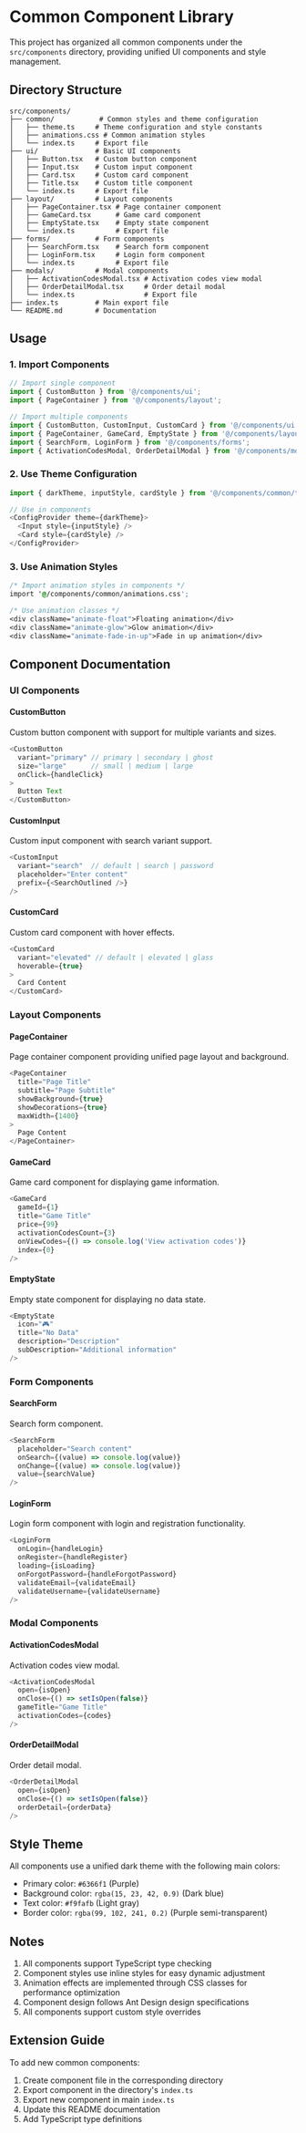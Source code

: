 # Common Component Library

This project has organized all common components under the `src/components` directory, providing unified UI components and style management.

## Directory Structure

```
src/components/
├── common/           # Common styles and theme configuration
│   ├── theme.ts     # Theme configuration and style constants
│   ├── animations.css # Common animation styles
│   └── index.ts     # Export file
├── ui/              # Basic UI components
│   ├── Button.tsx   # Custom button component
│   ├── Input.tsx    # Custom input component
│   ├── Card.tsx     # Custom card component
│   ├── Title.tsx    # Custom title component
│   └── index.ts     # Export file
├── layout/          # Layout components
│   ├── PageContainer.tsx # Page container component
│   ├── GameCard.tsx      # Game card component
│   ├── EmptyState.tsx    # Empty state component
│   └── index.ts          # Export file
├── forms/           # Form components
│   ├── SearchForm.tsx    # Search form component
│   ├── LoginForm.tsx     # Login form component
│   └── index.ts          # Export file
├── modals/          # Modal components
│   ├── ActivationCodesModal.tsx # Activation codes view modal
│   ├── OrderDetailModal.tsx     # Order detail modal
│   └── index.ts                 # Export file
├── index.ts         # Main export file
└── README.md        # Documentation
```

## Usage

### 1. Import Components

```typescript
// Import single component
import { CustomButton } from '@/components/ui';
import { PageContainer } from '@/components/layout';

// Import multiple components
import { CustomButton, CustomInput, CustomCard } from '@/components/ui';
import { PageContainer, GameCard, EmptyState } from '@/components/layout';
import { SearchForm, LoginForm } from '@/components/forms';
import { ActivationCodesModal, OrderDetailModal } from '@/components/modals';
```

### 2. Use Theme Configuration

```typescript
import { darkTheme, inputStyle, cardStyle } from '@/components/common/theme';

// Use in components
<ConfigProvider theme={darkTheme}>
  <Input style={inputStyle} />
  <Card style={cardStyle} />
</ConfigProvider>
```

### 3. Use Animation Styles

```css
/* Import animation styles in components */
import '@/components/common/animations.css';

/* Use animation classes */
<div className="animate-float">Floating animation</div>
<div className="animate-glow">Glow animation</div>
<div className="animate-fade-in-up">Fade in up animation</div>
```

## Component Documentation

### UI Components

#### CustomButton
Custom button component with support for multiple variants and sizes.

```typescript
<CustomButton 
  variant="primary" // primary | secondary | ghost
  size="large"      // small | medium | large
  onClick={handleClick}
>
  Button Text
</CustomButton>
```

#### CustomInput
Custom input component with search variant support.

```typescript
<CustomInput 
  variant="search"  // default | search | password
  placeholder="Enter content"
  prefix={<SearchOutlined />}
/>
```

#### CustomCard
Custom card component with hover effects.

```typescript
<CustomCard 
  variant="elevated" // default | elevated | glass
  hoverable={true}
>
  Card Content
</CustomCard>
```

### Layout Components

#### PageContainer
Page container component providing unified page layout and background.

```typescript
<PageContainer
  title="Page Title"
  subtitle="Page Subtitle"
  showBackground={true}
  showDecorations={true}
  maxWidth={1400}
>
  Page Content
</PageContainer>
```

#### GameCard
Game card component for displaying game information.

```typescript
<GameCard
  gameId={1}
  title="Game Title"
  price={99}
  activationCodesCount={3}
  onViewCodes={() => console.log('View activation codes')}
  index={0}
/>
```

#### EmptyState
Empty state component for displaying no data state.

```typescript
<EmptyState
  icon="🎮"
  title="No Data"
  description="Description"
  subDescription="Additional information"
/>
```

### Form Components

#### SearchForm
Search form component.

```typescript
<SearchForm
  placeholder="Search content"
  onSearch={(value) => console.log(value)}
  onChange={(value) => console.log(value)}
  value={searchValue}
/>
```

#### LoginForm
Login form component with login and registration functionality.

```typescript
<LoginForm
  onLogin={handleLogin}
  onRegister={handleRegister}
  loading={isLoading}
  onForgotPassword={handleForgotPassword}
  validateEmail={validateEmail}
  validateUsername={validateUsername}
/>
```

### Modal Components

#### ActivationCodesModal
Activation codes view modal.

```typescript
<ActivationCodesModal
  open={isOpen}
  onClose={() => setIsOpen(false)}
  gameTitle="Game Title"
  activationCodes={codes}
/>
```

#### OrderDetailModal
Order detail modal.

```typescript
<OrderDetailModal
  open={isOpen}
  onClose={() => setIsOpen(false)}
  orderDetail={orderData}
/>
```

## Style Theme

All components use a unified dark theme with the following main colors:

- Primary color: `#6366f1` (Purple)
- Background color: `rgba(15, 23, 42, 0.9)` (Dark blue)
- Text color: `#f9fafb` (Light gray)
- Border color: `rgba(99, 102, 241, 0.2)` (Purple semi-transparent)

## Notes

1. All components support TypeScript type checking
2. Component styles use inline styles for easy dynamic adjustment
3. Animation effects are implemented through CSS classes for performance optimization
4. Component design follows Ant Design design specifications
5. All components support custom style overrides

## Extension Guide

To add new common components:

1. Create component file in the corresponding directory
2. Export component in the directory's `index.ts`
3. Export new component in main `index.ts`
4. Update this README documentation
5. Add TypeScript type definitions





